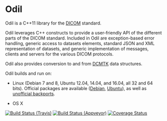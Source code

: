 Odil
=======

Odil is a C++11 library for the [DICOM](http://dicom.nema.org/) standard.

Odil leverages C++ constructs to provide a user-friendly API of the different
parts of the DICOM standard. Included in Odil are exception-based error
handling, generic access to datasets elements, standard JSON and XML
representation of datasets, and generic implementation of messages,
clients and servers for the various DICOM protocols.

Odil also provides conversion to and from
[DCMTK](http://dicom.offis.de/dcmtk.php.en) data structures.

Odil builds and run on:
* Linux (Debian 7 and 8, Ubuntu 12.04, 14.04, and 16.04, all 32 and 64 bits).
  Official packages are available ([Debian](https://packages.debian.org/search?keywords=odil&searchon=sourcenames&suite=all&section=all), [Ubuntu](http://packages.ubuntu.com/search?keywords=odil&searchon=sourcenames&suite=all&section=all)),
  as well as [unofficial backports](https://github.com/lamyj/packages).
    
* OS X

[![Build Status (Travis)](https://travis-ci.org/lamyj/odil.svg?branch=master)](https://travis-ci.org/lamyj/odil)
[![Build Status (Appveyor)](https://ci.appveyor.com/api/projects/status/github/lamyj/odil?svg=true)](https://ci.appveyor.com/project/lamyj/odil)
[![Coverage Status](https://coveralls.io/repos/lamyj/odil/badge.svg)](https://coveralls.io/r/lamyj/odil)
